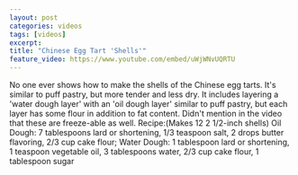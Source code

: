 ```yaml
---
layout: post
categories: videos
tags: [videos]
excerpt: 
title: "Chinese Egg Tart 'Shells'"
feature_video: https://www.youtube.com/embed/uWjWNvUQRTU
---
```


No one ever shows how to make the shells of the Chinese egg tarts.  It's similar to puff pastry, but more tender and less dry.  It includes layering a 'water dough layer' with an 'oil dough layer' similar to puff pastry, but each layer has some flour in addition to fat content. Didn't mention in the video that these are freeze-able as well. Recipe:(Makes 12  2 1/2-inch shells) Oil Dough: 7 tablespoons lard or shortening, 1/3 teaspoon salt, 2 drops butter flavoring, 2/3 cup cake flour; Water Dough: 1 tablespoon lard or shortening, 1 teaspoon vegetable oil, 3 tablespoons water, 2/3 cup cake flour, 1 tablespoon sugar
